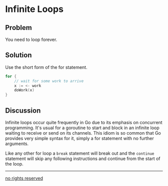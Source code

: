 # Infinite Loops

## Problem
You need to loop forever.

## Solution

Use the short form of the for statement.

```Go
for {
	// wait for some work to arrive
	x := <- work
	doWork(x)
}
```

## Discussion

Infinite loops occur quite frequently in Go due to its emphasis on concurrent programming. It's usual for a goroutine to start and block in an infinite loop waiting to receive or send on its channels. This idiom is so common that Go provides very simple syntax for it, simply a for statement with no further arguments.

Like any other for loop a `break` statement will break out and the `continue` statement will skip any following instructions and continue from the start of the loop.

----
[no rights reserved](http://creativecommons.org/publicdomain/zero/1.0/)

